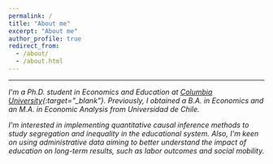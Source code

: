 ```yaml
---
permalink: /
title: "About me"
excerpt: "About me"
author_profile: true
redirect_from: 
  - /about/
  - /about.html
---
```


---

*I'm a Ph.D. student in Economics and Education at [Columbia University](https://www.columbia.edu/){:target="_blank"}. Previously, I obtained a B.A. in Economics and an M.A. in Economic Analysis from Universidad de Chile.*

*I'm interested in implementing quantitative causal inference methods to study segregation and inequality in the educational system. Also, I'm keen on using administrative data aiming to better understand the impact of education on long-term results, such as labor outcomes and social mobility.*
